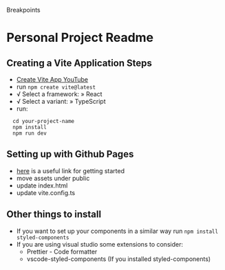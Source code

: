 Breakpoints

# Personal Project Readme

## Creating a Vite Application Steps

- [Create Vite App YouTube](https://www.youtube.com/watch?v=uEEj2c3_ydg)
- run `npm create vite@latest`
- √ Select a framework: » React
- √ Select a variant: » TypeScript
- run:

```
  cd your-project-name
  npm install
  npm run dev
```

## Setting up with Github Pages

- [here](https://vitejs.dev/guide/static-deploy#deploying-a-static-site) is a useful link for getting started
- move assets under public
- update index.html
- update vite.config.ts

## Other things to install

- If you want to set up your components in a similar way run `npm install styled-components`
- If you are using visual studio some extensions to consider:
  - Prettier - Code formatter
  - vscode-styled-components (If you installed styled-components)
